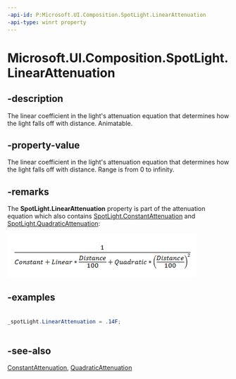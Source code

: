 ```yaml
---
-api-id: P:Microsoft.UI.Composition.SpotLight.LinearAttenuation
-api-type: winrt property
---
```


<!-- Property syntax
public float LinearAttenuation { get;  set; }
-->

# Microsoft.UI.Composition.SpotLight.LinearAttenuation

## -description
The linear coefficient in the light's attenuation equation that determines how the light falls off with distance. Animatable.

## -property-value
The linear coefficient in the light's attenuation equation that determines how the light falls off with distance. Range is from 0 to infinity.

## -remarks
The 
    **SpotLight.LinearAttenuation**
   property is part of the attenuation equation which also contains [SpotLight.ConstantAttenuation](spotlight_constantattenuation.md) and [SpotLight.QuadraticAttenuation](spotlight_quadraticattenuation.md):

<img src="images/attenuationequation.png" alt="1/(Constant+Linear*(Distance/100)+Quadratic*(Distance/100)*(Distance/100))" />

## -examples
```csharp

_spotLight.LinearAttenuation = .14F; 
         
```



## -see-also
[ConstantAttenuation](spotlight_constantattenuation.md), [QuadraticAttenuation](spotlight_quadraticattenuation.md)
